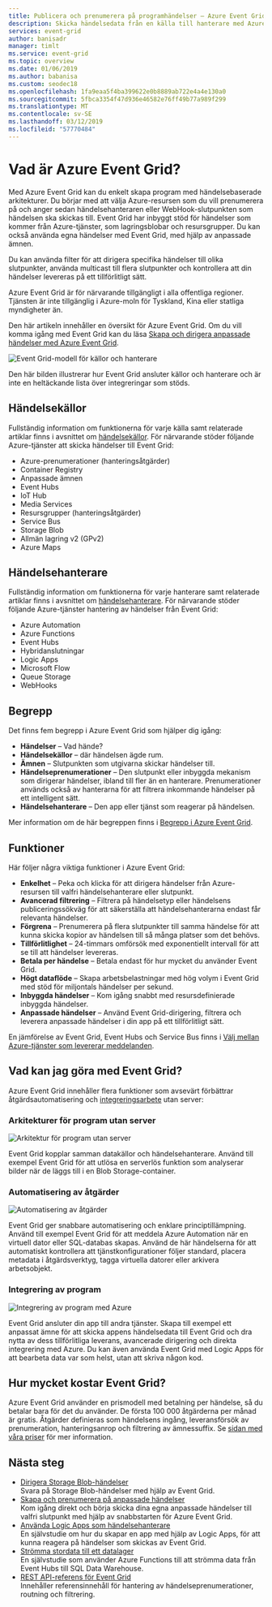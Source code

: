 ```yaml
---
title: Publicera och prenumerera på programhändelser – Azure Event Grid
description: Skicka händelsedata från en källa till hanterare med Azure Event Grid. Skapa händelsebaserade program och integrera med Azure-tjänster.
services: event-grid
author: banisadr
manager: timlt
ms.service: event-grid
ms.topic: overview
ms.date: 01/06/2019
ms.author: babanisa
ms.custom: seodec18
ms.openlocfilehash: 1fa9eaa5f4ba399622e0b8889ab722e4a4e130a0
ms.sourcegitcommit: 5fbca3354f47d936e46582e76ff49b77a989f299
ms.translationtype: MT
ms.contentlocale: sv-SE
ms.lasthandoff: 03/12/2019
ms.locfileid: "57770484"
---
```

# <a name="what-is-azure-event-grid"></a>Vad är Azure Event Grid?

Med Azure Event Grid kan du enkelt skapa program med händelsebaserade arkitekturer. Du börjar med att välja Azure-resursen som du vill prenumerera på och anger sedan händelsehanteraren eller WebHook-slutpunkten som händelsen ska skickas till. Event Grid har inbyggt stöd för händelser som kommer från Azure-tjänster, som lagringsblobar och resursgrupper. Du kan också använda egna händelser med Event Grid, med hjälp av anpassade ämnen. 

Du kan använda filter för att dirigera specifika händelser till olika slutpunkter, använda multicast till flera slutpunkter och kontrollera att din händelser levereras på ett tillförlitligt sätt.

Azure Event Grid är för närvarande tillgängligt i alla offentliga regioner. Tjänsten är inte tillgänglig i Azure-moln för Tyskland, Kina eller statliga myndigheter än.

Den här artikeln innehåller en översikt för Azure Event Grid. Om du vill komma igång med Event Grid kan du läsa [Skapa och dirigera anpassade händelser med Azure Event Grid](custom-event-quickstart.md). 

![Event Grid-modell för källor och hanterare](./media/overview/functional-model.png)

Den här bilden illustrerar hur Event Grid ansluter källor och hanterare och är inte en heltäckande lista över integreringar som stöds.

## <a name="event-sources"></a>Händelsekällor

Fullständig information om funktionerna för varje källa samt relaterade artiklar finns i avsnittet om [händelsekällor](event-sources.md). För närvarande stöder följande Azure-tjänster att skicka händelser till Event Grid:

* Azure-prenumerationer (hanteringsåtgärder)
* Container Registry
* Anpassade ämnen
* Event Hubs
* IoT Hub
* Media Services
* Resursgrupper (hanteringsåtgärder)
* Service Bus
* Storage Blob
* Allmän lagring v2 (GPv2)
* Azure Maps

## <a name="event-handlers"></a>Händelsehanterare

Fullständig information om funktionerna för varje hanterare samt relaterade artiklar finns i avsnittet om [händelsehanterare](event-handlers.md). För närvarande stöder följande Azure-tjänster hantering av händelser från Event Grid: 

* Azure Automation
* Azure Functions
* Event Hubs
* Hybridanslutningar
* Logic Apps
* Microsoft Flow
* Queue Storage
* WebHooks

## <a name="concepts"></a>Begrepp

Det finns fem begrepp i Azure Event Grid som hjälper dig igång:

* **Händelser** – Vad hände?
* **Händelsekällor** – där händelsen ägde rum.
* **Ämnen** – Slutpunkten som utgivarna skickar händelser till.
* **Händelseprenumerationer** – Den slutpunkt eller inbyggda mekanism som dirigerar händelser, ibland till fler än en hanterare. Prenumerationer används också av hanterarna för att filtrera inkommande händelser på ett intelligent sätt.
* **Händelsehanterare** – Den app eller tjänst som reagerar på händelsen.

Mer information om de här begreppen finns i [Begrepp i Azure Event Grid](concepts.md).

## <a name="capabilities"></a>Funktioner

Här följer några viktiga funktioner i Azure Event Grid:

* **Enkelhet** – Peka och klicka för att dirigera händelser från Azure-resursen till valfri händelsehanterare eller slutpunkt.
* **Avancerad filtrering** – Filtrera på händelsetyp eller händelsens publiceringssökväg för att säkerställa att händelsehanterarna endast får relevanta händelser.
* **Förgrena** – Prenumerera på flera slutpunkter till samma händelse för att kunna skicka kopior av händelsen till så många platser som det behövs.
* **Tillförlitlighet** – 24-timmars omförsök med exponentiellt intervall för att se till att händelser levereras.
* **Betala per händelse** – Betala endast för hur mycket du använder Event Grid.
* **Högt dataflöde** – Skapa arbetsbelastningar med hög volym i Event Grid med stöd för miljontals händelser per sekund.
* **Inbyggda händelser** – Kom igång snabbt med resursdefinierade inbyggda händelser.
* **Anpassade händelser** – Använd Event Grid-dirigering, filtrera och leverera anpassade händelser i din app på ett tillförlitligt sätt.

En jämförelse av Event Grid, Event Hubs och Service Bus finns i [Välj mellan Azure-tjänster som levererar meddelanden](compare-messaging-services.md).

## <a name="what-can-i-do-with-event-grid"></a>Vad kan jag göra med Event Grid?

Azure Event Grid innehåller flera funktioner som avsevärt förbättrar åtgärdsautomatisering och [integreringsarbete](https://azure.com/integration) utan server: 

### <a name="serverless-application-architectures"></a>Arkitekturer för program utan server

![Arkitektur för program utan server](./media/overview/serverless_web_app.png)

Event Grid kopplar samman datakällor och händelsehanterare. Använd till exempel Event Grid för att utlösa en serverlös funktion som analyserar bilder när de läggs till i en Blob Storage-container. 

### <a name="ops-automation"></a>Automatisering av åtgärder

![Automatisering av åtgärder](./media/overview/Ops_automation.png)

Event Grid ger snabbare automatisering och enklare principtillämpning. Använd till exempel Event Grid för att meddela Azure Automation när en virtuell dator eller SQL-databas skapas. Använd de här händelserna för att automatiskt kontrollera att tjänstkonfigurationer följer standard, placera metadata i åtgärdsverktyg, tagga virtuella datorer eller arkivera arbetsobjekt.

### <a name="application-integration"></a>Integrering av program

![Integrering av program med Azure](./media/overview/app_integration.png)

Event Grid ansluter din app till andra tjänster. Skapa till exempel ett anpassat ämne för att skicka appens händelsedata till Event Grid och dra nytta av dess tillförlitliga leverans, avancerade dirigering och direkta integrering med Azure. Du kan även använda Event Grid med Logic Apps för att bearbeta data var som helst, utan att skriva någon kod. 

## <a name="how-much-does-event-grid-cost"></a>Hur mycket kostar Event Grid?

Azure Event Grid använder en prismodell med betalning per händelse, så du betalar bara för det du använder. De första 100 000 åtgärderna per månad är gratis. Åtgärder definieras som händelsens ingång, leveransförsök av prenumeration, hanteringsanrop och filtrering av ämnessuffix. Se [sidan med våra priser](https://azure.microsoft.com/pricing/details/event-grid/) för mer information.

## <a name="next-steps"></a>Nästa steg

* [Dirigera Storage Blob-händelser](../storage/blobs/storage-blob-event-quickstart.md?toc=%2fazure%2fevent-grid%2ftoc.json)  
  Svara på Storage Blob-händelser med hjälp av Event Grid.
* [Skapa och prenumerera på anpassade händelser](custom-event-quickstart.md)  
  Kom igång direkt och börja skicka dina egna anpassade händelser till valfri slutpunkt med hjälp av snabbstarten för Azure Event Grid.
* [Använda Logic Apps som händelsehanterare](monitor-virtual-machine-changes-event-grid-logic-app.md)  
  En självstudie om hur du skapar en app med hjälp av Logic Apps, för att kunna reagera på händelser som skickas av Event Grid.
* [Strömma stordata till ett datalager](event-grid-event-hubs-integration.md)  
  En självstudie som använder Azure Functions till att strömma data från Event Hubs till SQL Data Warehouse.
* [REST API-referens för Event Grid](/rest/api/eventgrid)  
  Innehåller referensinnehåll för hantering av händelseprenumerationer, routning och filtrering.
